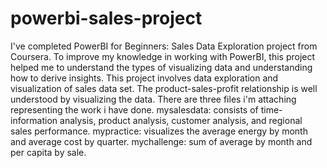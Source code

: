 # powerbi-sales-project
I've completed PowerBI for Beginners: Sales Data Exploration project from Coursera. 
To improve my knowledge in working with PowerBI, this project helped me to understand the types of visualizing data and understanding how to derive insights.
This project involves data exploration and visualization of sales data set.
The product-sales-profit relationship is well understood by visualizing the data.
There are three files i'm attaching representing the work i have done.
mysalesdata: consists of  time-information analysis, product analysis, customer analysis, and regional sales performance.
mypractice: visualizes the average energy by month and average cost by quarter.
mychallenge: sum of average by month and per capita by sale.
